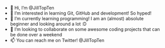 - 👋 Hi, I’m @JillTopTen
- 👀 I’m interested in learning Git, GitHub and development! So hyped!
- 🌱 I’m currently learning programming! I am an (almost) absolute beginner and looking around a lot :D
- 💞️ I’m looking to collaborate on some awesome coding projects that can be done over a weekend
- 📫 You can reach me on Twitter! @JillTopTen

<!---
JillTopTen/JillTopTen is a ✨ special ✨ repository because its `README.md` (this file) appears on your GitHub profile.
You can click the Preview link to take a look at your changes.
--->
